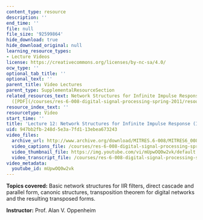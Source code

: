 ```yaml
---
content_type: resource
description: ''
end_time: ''
file: null
file_size: '92599864'
hide_download: true
hide_download_original: null
learning_resource_types:
- Lecture Videos
license: https://creativecommons.org/licenses/by-nc-sa/4.0/
ocw_type: ''
optional_tab_title: ''
optional_text: ''
parent_title: Video Lectures
parent_type: SupplementalResourceSection
related_resources_text: Network Structures for Infinite Impulse Response (IIR) Systems
  ([PDF](/courses/res-6-008-digital-signal-processing-spring-2011/resources/mitres_6_008s11_lec12-1))
resource_index_text: ''
resourcetype: Video
start_time: ''
title: 'Lecture 12: Network Structures for Infinite Impulse Response (IIR) Systems'
uid: 947bb2fb-248d-5e3a-7fd1-13ebea673243
video_files:
  archive_url: http://www.archive.org/download/MITRES.6-008/MITRES6_008_lec12_300k.mp4
  video_captions_file: /courses/res-6-008-digital-signal-processing-spring-2011/7794e7e47b305c8689cebb70115eb229_mUpwOQ0w2vk.vtt
  video_thumbnail_file: https://img.youtube.com/vi/mUpwOQ0w2vk/default.jpg
  video_transcript_file: /courses/res-6-008-digital-signal-processing-spring-2011/d59d3798ae54db5d0604e233b870b4b5_mUpwOQ0w2vk.pdf
video_metadata:
  youtube_id: mUpwOQ0w2vk
---
```


**Topics covered:** Basic network structures for IIR filters, direct cascade and parallel form, canonic structures, transposition theorem for digital networks and the resulting transposed forms.

**Instructor:** Prof. Alan V. Oppenheim

